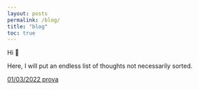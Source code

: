 ```yaml
---
layout: posts
permalink: /blog/
title: "blog"
toc: true
---
```


Hi 👋

Here, I will put an endless list of thoughts not necessarily sorted.

[01/03/2022 prova](https://docs.google.com/document/d/1utv_GYHvGBNxgESQV14KaLHvbMk5COme7LNIu5yaxl8/edit?usp=sharing)
